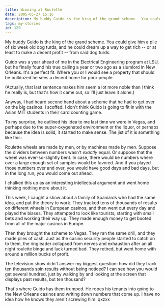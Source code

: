 ```yaml
---
title: Winning at Roulette
date: 2005-05-27 15:16
description: My buddy Guido is the king of the grand scheme.  You could give him a pile of six week old dog turds, and he could dream up a way to get rich -- or at least to make a decent profit -- from said dog turds.  Guido was a year ahead of me in the Electrical Engineering program at LSU, but he finally found his true calling a year or two ago as a slumlord in New Orleans.  It's a perfect fit.  Where you or I would see a property that should be bulldozed he sees a decent home for poor people.
tags: my-stories
id: 120
---
```

My buddy Guido is the king of the grand scheme.  You could give him a pile of six week old dog turds, and he could dream up a way to get rich -- or at least to make a decent profit -- from said dog turds.

Guido was a year ahead of me in the Electrical Engineering program at LSU, but he finally found his true calling a year or two ago as a slumlord in New Orleans.  It's a perfect fit.  Where you or I would see a property that should be bulldozed he sees a decent home for poor people.

(Actually, that last sentence makes him seem a lot more noble than I think he really is, but that's how it came out, so I'll just leave it alone.)

Anyway, I had heard second hand about a scheme that he had to get over on the big casinos.  I scoffed.  I don't think Guido is going to fit in with the Asian MIT students in their card counting game.

To my surprise, he outlined his idea to me last time we were in Vegas, and perhaps due to the super-oxygenated environment or the liquor, or perhaps because the idea is solid, it started to make sense.  The jist of it is something like this:

Roulette wheels are made by men, or by machines made by men.  Suppose the dividers between numbers wasn't <i>exactly</i> equal.  Or suppose that the wheel was ever-so-slightly bent.  In case, there would be numbers where over a large enough set of samples would be favored.  And if you played those numbers over and over, you would have good days and bad days, but in the long run, you would come out ahead.

I chalked this up as an interesting intellectual argument and went home thinking nothing more about it.

This week, I caught a show about a family of Spaniards who had the same idea, and put the theory to work.  They tracked tens of thousands of results on different wheels in European casinos, and then went out every day and played the biases.  They attempted to look like tourists, starting with small bets and working their way up.  They made enough money to get booted from all of the major casinos in Europe.

Then they brought the scheme to Vegas.  They ran the same drill, and they made piles of cash.  Just as the casino security people started to catch on to them, the ringleader collapsed from nerves and exhaustion after an all night roulette binge and luck turned bad.  They retired, but went home with around a million bucks of profit.

The television show didn't answer my biggest question:  how did they track ten thousands spin results without being noticed?  I can see how you would get several hundred, just by walking by and looking at the screen that displays past results, but ten thousand?

That's where Guido has them trumped.  He ropes his tenants into going to the New Orleans casinos and writing down numbers that come up.  I have no idea how he knows they aren't screwing him. qxzxx
